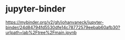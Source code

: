 # jupyter-binder
https://mybinder.org/v2/gh/johanvaneck/jupyter-binder/24d84794fd5530dfe14c78772579eebab60afb30?urlpath=lab%2Ftree%2Fmain.ipynb
